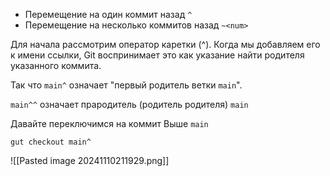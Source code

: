 

- Перемещение на один коммит назад `^`
- Перемещение на несколько коммитов назад `~<num>`

Для начала рассмотрим оператор каретки (^). Когда мы добавляем его к имени ссылки, Git воспринимает это как указание найти родителя указанного коммита.

Так что `main^` означает "первый родитель ветки `main`".

`main^^` означает прародитель (родитель родителя) `main`

Давайте переключимся на коммит Выше `main`
```git
gut checkout main^
```
![[Pasted image 20241110211929.png]]